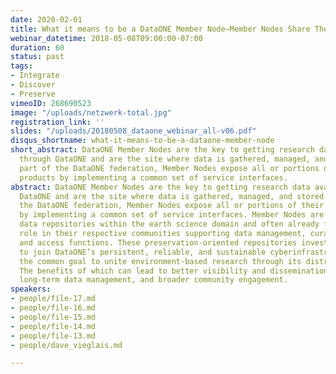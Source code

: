 ```yaml
---
date: 2020-02-01
title: What it means to be a DataONE Member Node—Member Nodes Share Their Views
webinar_datetime: 2018-05-08T09:00:00-07:00
duration: 60
status: past
tags:
- Integrate
- Discover
- Preserve
vimeoID: 268690523
image: "/uploads/netzwerk-total.jpg"
registration_link: ''
slides: "/uploads/20180508_dataone_webinar_all-v06.pdf"
disqus_shortname: what-it-means-to-be-a-dataone-member-node
short_abstract: DataONE Member Nodes are the key to getting research data available
  through DataONE and are the site where data is gathered, managed, and stored. As
  part of the DataONE federation, Member Nodes expose all or portions of their data
  products by implementing a common set of service interfaces.
abstract: DataONE Member Nodes are the key to getting research data available through
  DataONE and are the site where data is gathered, managed, and stored. As part of
  the DataONE federation, Member Nodes expose all or portions of their data products
  by implementing a common set of service interfaces. Member Nodes are typically existing
  data repositories within the earth science domain and often already fill an important
  role in their respective communities supporting data management, curation, discovery,
  and access functions. These preservation-oriented repositories invest time and resources
  to join DataONE’s persistent, reliable, and sustainable cyberinfrastructure with
  the common goal to unite environment-based research through its distributed architecture.
  The benefits of which can lead to better visibility and dissemination of their data,
  long-term data management, and broader community engagement.
speakers:
- people/file-17.md
- people/file-16.md
- people/file-15.md
- people/file-14.md
- people/file-13.md
- people/dave_vieglais.md

---
```

